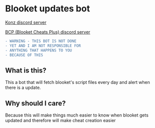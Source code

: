 # Blooket updates bot
[Konz discord server](https://discord.gg/jHjGrrdXP6)

[BCP (Blooket Cheats Plus) discord server](https://discord.gg/8A6J234n7v)

```diff
- WARNING - THIS BOT IS NOT DONE 
- YET AND I AM NOT RESPONSIBLE FOR 
- ANYTHING THAT HAPPENS TO YOU 
- BECAUSE OF THIS
```
## What is this?
This a bot that will fetch blooket's script files every day and alert when there is a update.
## Why should I care?
Because this will make things much easier to know when blooket gets updated and therefore will make cheat creation easier
